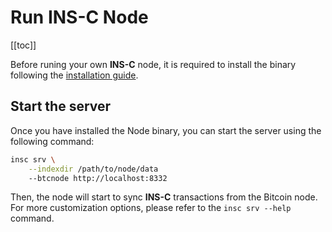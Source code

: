 # Run INS-C Node

[[toc]]

Before runing your own **INS-C** node, it is required to install the binary following the [installation guide](./installation.md).

## Start the server

Once you have installed the Node binary, you can start the server using the following command:

```bash
insc srv \
    --indexdir /path/to/node/data
    --btcnode http://localhost:8332
```

Then, the node will start to sync **INS-C** transactions from the Bitcoin node. For more customization options, please
refer to the `insc srv --help` command.
